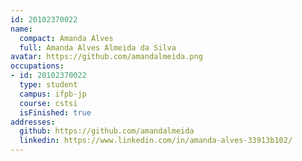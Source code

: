 ```yaml
---
id: 20102370022
name:
  compact: Amanda Alves
  full: Amanda Alves Almeida da Silva
avatar: https://github.com/amandalmeida.png
occupations:
- id: 20102370022
  type: student
  campus: ifpb-jp
  course: cstsi
  isFinished: true
addresses:
  github: https://github.com/amandalmeida
  linkedin: https://www.linkedin.com/in/amanda-alves-33913b102/
---
```

